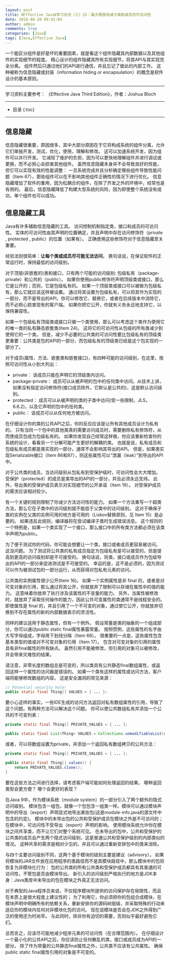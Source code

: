 ```yaml
---
layout: post
title: 《Effective Java》学习日志（三）15：最大限度地减少类和成员的可访问性
date: 2018-08-28 09:41:04
author: admin
comments: true
categories: [Java]
tags: [Java,Effective Java]
---
```


一个能区分组件是好是坏的重要因素，就是看这个组件隐藏其内部数据以及其他组件的实现细节的程度。
精心设计的组件隐藏其所有实现细节，将其API与其实现完全分离。 
组件然后只通过他们的API进行通信，并且忘记了彼此的内部工作。 
这种被称为信息隐藏或封装（information hiding or encapsulation）的概念是软件设计的基本原则。

<!-- more -->

---

学习资料主要参考： 《Effective Java Third Edition》，作者：Joshua Bloch

---




* 目录
{:toc}

---

## 信息隐藏

信息隐藏很重要，原因很多，其中大部分原因在于它将构成系统的组件分离，允许它们单独开发，测试，优化，使用，理解和修改。
这可以加速系统开发，因为组件可以并行开发。
它减轻了维护的负担，因为可以更快地理解组件并进行调试或更换，而不必担心会损害其他组件。
虽然信息隐藏本身并不会导致良好的性能，但它可以实现有效的性能调整：
一旦系统完成并且分析确定哪些组件导致性能问题（Item 67），那些组件可以在不影响其他组件正确性的情况下进行优化。
信息隐藏增加了软件的重用，因为松耦合的组件，在除了开发之外的环境中，经常也是有用的。
最后，信息隐藏降低了构建大型系统的风险，因为即使整个系统没有成功，单个组件也可以成功。

## 信息隐藏工具

Java有许多辅助信息隐藏的工具。 
访问控制机制指定类，接口和成员的可访问性。 
实体的可访问性由其声明的位置确定，并且声明中存在访问修饰符（private , protected , public）的位置（如果有）。 
正确使用这些修饰符对于信息隐藏至关重要。

经验法则很简单：**让每个类或成员尽可能无法访问**。
换句话说，在保证软件的正常运行时，保持最低的访问级别。

对于顶层(非嵌套的)类和接口，只有两个可能的访问级别: 包级私有（package-private）和公共的（public）。
如果你使用public修饰符声明顶级类或接口，那么它是公开的；否则，它是包级私有的。
如果一个顶层类或接口可以被做为包级私有，那么它就应该这样被设置。
通过将其设置为包级私有，可以将其作为实现的一部分，而不是导出的API，你可以修改它、替换它，或者在后续版本中消除它，而不必担心损害现有的客户端。
如果你把它公开，你就有义务永远地支持它，以保持兼容性。

如果一个包级私有顶级类或接口只被一个类使用，那么可以考虑这个类作为使用它的唯一类的私有静态嵌套类(Item 24)。
这将它的可访问性从包级的所有类减少到使用它的一个类。
但是，减少不必要的公共类的可访问性要比包级私有的顶级类更重要：公共类是包的API的一部分，而包级私有的顶级类已经是这个包实现的一部分了。

对于成员(属性、方法、嵌套类和嵌套接口)，有四种可能的访问级别，在这里，按照可访问性从小到大列出：
- private： 该成员只能在声明它的顶级类内访问。
- package-private： 成员可以从被声明的包中的任何类中访问。从技术上讲，如果没有指定访问修饰符(接口成员除外，它默认是公共的)，这是默认访问级别。
- protected： 成员可以从被声明的类的子类中访问(受一些限制，JLS，6.6.2)，以及它声明的包中的任何类。
- public： 该成员可以从任何地方被访问。 

在仔细设计你的类的公共API之后，你的反应应该是让所有其他成员设计为私有的。 
只有当同一个包中的其他类真的需要访问成员时，需要删除私有修饰符，从而使成员包成为包级私有的。 
如果你发现自己经常这样做，你应该重新检查你的系统的设计，看看另一个分解可能产生更好的解耦的类。 
也就是说，私有成员和包级私有成员都是类实现的一部分，通常不会影响其导出的API。 
但是，如果类实现Serializable接口（Item 86和87），则这些属性可以“泄漏（leak）”到导出的API中。

对于公共类的成员，当访问级别从包私有到受保护级时，可访问性会大大增加。 
受保护（protected）的成员是类导出的API的一部分，并且必须永远支持。 
此外，导出类的受保护成员表示对实现细节的公开承诺（Item 19）。 
对受保护成员的需求应该相对较少。

有一个关键的规则限制了你减少方法访问性的能力。 
如果一个方法重写一个超类方法，那么它在子类中的访问级别就不能低于父类中的访问级别。 
这对于确保子类的实例在父类的实例可用的地方是可用的（Liskov替换原则，见 Item 15）是必要的。 
如果违反此规则，编译器将在尝试编译子类时生成错误消息。 
这个规则的一个特例是，如果一个类实现了一个接口，那么接口中的所有类方法都必须在该类中声明为public。

为了便于测试你的代码，你可能会想要让一个类，接口或者成员更容易被访问。 
这没问题。 
为了测试将公共类的私有成员指定为包级私有是可以接受的，但是提高到更高的访问级别却是不可接受的。 
换句话说，将类，接口或成员作为包级导出的API的一部分来促进测试是不可接受的。 
幸运的是，这不是必须的，因为测试可以作为被测试包的一部分运行，从而获得对包私有元素的访问。

公共类的实例属性很少公开(Item 16)。
如果一个实例属性是非 final 的，或者是对可变对象的引用，那么通过将其公开，你就放弃了限制可以存储在属性中的值的能力。
这意味着你放弃了执行涉及该属性的不变量的能力。
另外，当属性被修改时，就放弃了采取任何操作的能力，因此公共可变属性的类通常不是线程安全的。
即使属性是 final 的，并且引用了一个不可变的对象，通过使它公开，你就放弃切换到不存在属性的新的内部数据表示的灵活性。

同样的建议适用于静态属性，但有一个例外。 
假设常量是类的抽象的一个组成部分，你可以通过public static final属性暴露常量。 
按照惯例，这些属性的名字由大写字母组成，字母用下划线分隔（Item 68）。 
很重要的一点是，这些属性包含基本类型的值或对不可变对象的引用（Item 17）。 
包含对可变对象的引用的属性具有非final属性的所有缺点。 
虽然引用不能被修改，但引用的对象可以被修改，并会带来灾难性的结果。

请注意，非零长度的数组总是可变的，所以类具有公共静态final数组属性，或返回这样一个属性的访问器是错误的。 
如果一个类有这样的属性或访问方法，客户端将能够修改数组的内容。 这是安全漏洞的常见来源：

```java
// Potential security hole!
public static final Thing[] VALUES = { ... };
```

要小心这样的事实，一些IDE生成的访问方法返回对私有数组属性的引用，导致了这个问题。有两种方法可以解决这个问题。 
你可以使公共数组私有并添加一个公共的不可变列表：
```java
private static final Thing[] PRIVATE_VALUES = { ... };

public static final List<Thing> VALUES = Collections.unmodifiableList(Arrays.asList(PRIVATE_VALUES));
```

或者，可以将数组设置为private，并添加一个返回私有数组拷贝的公共方法：

```java
private static final Thing[] PRIVATE_VALUES = { ... };

public static final Thing[] values() {
    return PRIVATE_VALUES.clone();
}
```

要在这些方法之间进行选择，请考虑客户端可能如何处理返回的结果。 哪种返回类型会更方便？ 哪个会更好的表现？

在Java 9中，作为模块系统（module system）的一部分引入了两个额外的隐式访问级别。
模块包含一组包，就像一个包包含一组类一样。模块可以通过模块声明中的导出（export）声明显式地导出某些包(这是module-info.java的源文件中包含的约定)。
模块中的未导出包的公共和受保护成员在模块之外是不可访问的；在模块中，可访问性不受导出（export）声明的影响。
使用模块系统允许你在模块之间共享类，而不让它们对整个系统可见。
在未导出的包中，公共和受保护的公共类的成员会产生两个隐式访问级别，这是普通公共和受保护级别的内部类似的情况。
这种共享的需求是相对少见的，并且可以通过重新安排包中的类来消除。

与四个主要访问级别不同，这两个基于模块的级别主要是建议（advisory）。 
如果将模块的JAR文件放在应用程序的类路径而不是其模块路径中，那么模块中的包将恢复为非模块化行为：
包的公共类的所有公共类和受保护成员都具有其普通的可访问性，不管包是否由模块导出。 
新引入的访问级别严格执行的地方是JDK本身：Java类库中未导出的包在模块之外真正无法访问。

对于典型的Java程序员来说，不仅程序模块所提供的访问保护存在局限性，而且在本质上是很大程度上建议性的；
为了利用它，你必须把你的包组合成模块，在模块声明中明确所有的依赖关系，重新安排你的源码树层级，并采取特殊的行动来适应你的模块内任何对非模块化包的访问。 
现在说模块是否会在JDK之外得到广泛的使用还为时尚早。 
与此同时，除非你有迫切的需要，否则似乎最好避免它们。

总而言之，应该尽可能地减少程序元素的可访问性（在合理范围内）。 
在仔细设计一个最小化的公共API之后，你应该防止任何散乱的类，接口或成员成为API的一部分。 
除了作为常量的公共静态final属性之外，公共类不应该有公共属性。 
确保public static final属性引用的对象是不可变的。

